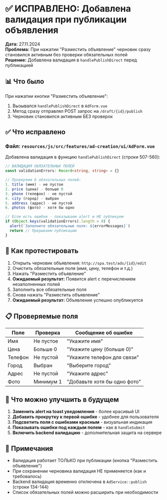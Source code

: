 # ✅ ИСПРАВЛЕНО: Добавлена валидация при публикации объявления

**Дата:** 27.11.2024  
**Проблема:** При нажатии "Разместить объявление" черновик сразу становился активным без проверки обязательных полей  
**Решение:** Добавлена валидация в `handlePublishDirect` перед публикацией

## 📊 Что было

При нажатии кнопки "Разместить объявление":
1. Вызывался `handlePublishDirect` в `AdForm.vue`
2. Метод сразу отправлял POST запрос на `/draft/{id}/publish`
3. Черновик становился активным БЕЗ проверок

## ✅ Что исправлено

### Файл: `resources/js/src/features/ad-creation/ui/AdForm.vue`

Добавлена валидация в функцию `handlePublishDirect` (строки 507-560):

```typescript
// ВАЛИДАЦИЯ ОБЯЗАТЕЛЬНЫХ ПОЛЕЙ
const validationErrors: Record<string, string> = {}

// Проверяем 6 обязательных полей:
1. title (имя) - не пустое
2. price (цена) - больше 0
3. phone (телефон) - не пустой
4. city (город) - выбран
5. address (адрес) - не пустой
6. photos (фото) - хотя бы одно

// Если есть ошибки - показываем alert и НЕ публикуем
if (Object.keys(validationErrors).length > 0) {
  alert(`Заполните обязательные поля: ${errorMessages}`)
  return // Прерываем публикацию
}
```

## 🧪 Как протестировать

1. Открыть черновик объявления: `http://spa.test/ads/{id}/edit`
2. Очистить обязательные поля (имя, цену, телефон и т.д.)
3. Нажать "Разместить объявление"
4. **Ожидаемый результат:** Появится alert с перечислением незаполненных полей
5. Заполнить все обязательные поля
6. Снова нажать "Разместить объявление"
7. **Ожидаемый результат:** Объявление успешно опубликуется

## 📋 Проверяемые поля

| Поле | Проверка | Сообщение об ошибке |
|------|----------|-------------------|
| Имя | Не пустое | "Укажите имя" |
| Цена | Больше 0 | "Укажите цену (больше 0)" |
| Телефон | Не пустой | "Укажите телефон для связи" |
| Город | Выбран | "Выберите город" |
| Адрес | Не пустой | "Укажите адрес" |
| Фото | Минимум 1 | "Добавьте хотя бы одно фото" |

## 🚀 Что можно улучшить в будущем

1. **Заменить alert на toast уведомления** - более красивый UI
2. **Добавить прокрутку к первой ошибке** - удобнее для пользователя
3. **Подсветить поля с ошибками красным** - визуальная индикация
4. **Показывать ошибки под каждым полем** - как в `handleSubmit`
5. **Включить backend валидацию** - дополнительная защита на сервере

## 📝 Примечания

- Валидация работает ТОЛЬКО при публикации (кнопка "Разместить объявление")
- При сохранении черновика валидация НЕ применяется (как и требовалось)
- Backend валидация временно отключена в `AdService::publish` (строки 134-144)
- Список обязательных полей можно расширить при необходимости